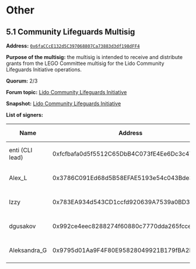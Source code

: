 # Other

## 5.1 Community Lifeguards Multisig

**Address:** [`0x6faCCcE132d5C397068807Ca73883d3df198dFF4`](https://app.safe.global/home?safe=eth:0x6faCCcE132d5C397068807Ca73883d3df198dFF4)

**Purpose of the multisig:** the multisig is intended to receive and distribute grants from the LEGO Committee multisig for the Lido Community Lifeguards Initiative operations.

**Quorum:** 2/3

**Forum topic:** [Lido Community Lifeguards Initiative](https://research.lido.fi/t/lido-community-lifeguards-initiative/4678)

**Snapshot:** [Lido Community Lifeguards Initiative](https://snapshot.org/#/lido-snapshot.eth/proposal/0xf36f00fb44644a24fb75889b5f92496b7f36eef70185bcff5b7ecfa2a781db6f)

**List of signers:**

| Name | Address | Verification | Public verification |
| --- | --- | --- | --- |
| enti (CLI lead) | 0xfcfbafa0d5f5512C65DbB4C073fE4Ee6Dc3c4779 | https://etherscan.io/verifySig/41824 | [Research forum message](https://research.lido.fi/t/egg-establishing-the-community-lifeguards-initiative-cli-sub-committee/7527/14) |
| Alex_L | 0x3786C091Ed68d5B58EFAE5193e54c043Bde3b8f6 | https://etherscan.io/verifySig/253889 | [Research forum message](https://research.lido.fi/t/egg-establishing-the-community-lifeguards-initiative-cli-sub-committee/7527/12) |
| Izzy | 0x783EA934d543CD1ccfd920639A7539a0BD3895e2 | https://etherscan.io/verifySig/253890 | [Research forum message](https://research.lido.fi/t/egg-establishing-the-community-lifeguards-initiative-cli-sub-committee/7527/13) |
| dgusakov | 0x992ce4eec8288274f60880c7770dda265fcce610 | https://etherscan.io/verifySig/253349 | [Research forum message](https://research.lido.fi/t/egg-establishing-the-community-lifeguards-initiative-cli-sub-committee/7527/10) |
| Aleksandra_G | 0x9795d01Aa9F4F80E95828049921B179fBA2Fe6b5 | https://etherscan.io/verifySig/253841 | [Research forum message](https://research.lido.fi/t/egg-establishing-the-community-lifeguards-initiative-cli-sub-committee/7527/11) |
